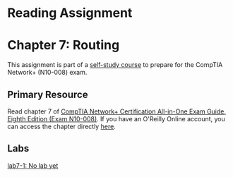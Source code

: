 # Reading Assignment
# Chapter 7: Routing
This assignment is part of a [self-study course](../README.md) to prepare for the CompTIA Network+ (N10-008) exam.
## Primary Resource
Read chapter 7 of [CompTIA Network+ Certification All-in-One Exam Guide, Eighth Edition (Exam N10-008)](https://www.amazon.com/CompTIA-Network-Certification-N10-008-Comptia/dp/1264269056).  If you have an O'Reilly Online account, you can access the chapter directly [here](https://learning.oreilly.com/library/view/foo/xxxxxxxxxxxxx/ch07.xhtml).
## Labs
[lab7-1: No lab yet](lab7-1.md)</br>
